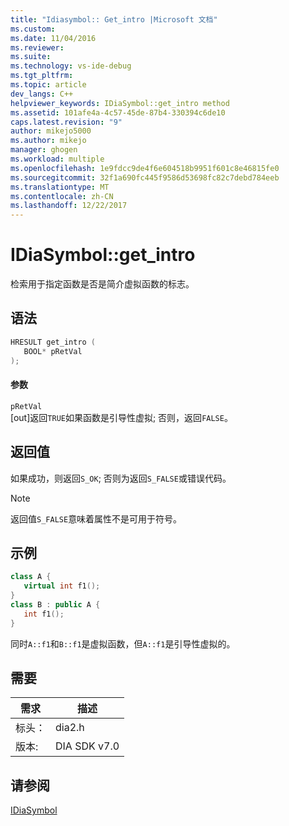 ```yaml
---
title: "Idiasymbol:: Get_intro |Microsoft 文档"
ms.custom: 
ms.date: 11/04/2016
ms.reviewer: 
ms.suite: 
ms.technology: vs-ide-debug
ms.tgt_pltfrm: 
ms.topic: article
dev_langs: C++
helpviewer_keywords: IDiaSymbol::get_intro method
ms.assetid: 101afe4a-4c57-45de-87b4-330394c6de10
caps.latest.revision: "9"
author: mikejo5000
ms.author: mikejo
manager: ghogen
ms.workload: multiple
ms.openlocfilehash: 1e9fdcc9de4f6e604518b9951f601c8e46815fe0
ms.sourcegitcommit: 32f1a690fc445f9586d53698fc82c7debd784eeb
ms.translationtype: MT
ms.contentlocale: zh-CN
ms.lasthandoff: 12/22/2017
---
```

# <a name="idiasymbolgetintro"></a>IDiaSymbol::get_intro
检索用于指定函数是否是简介虚拟函数的标志。  
  
## <a name="syntax"></a>语法  
  
```C++  
HRESULT get_intro (   
   BOOL* pRetVal  
);  
```  
  
#### <a name="parameters"></a>参数  
 `pRetVal`  
 [out]返回`TRUE`如果函数是引导性虚拟; 否则，返回`FALSE`。  
  
## <a name="return-value"></a>返回值  
 如果成功，则返回`S_OK`; 否则为返回`S_FALSE`或错误代码。  
  
> [!NOTE]
>  返回值`S_FALSE`意味着属性不是可用于符号。  
  
## <a name="example"></a>示例  
  
```C++  
class A {  
   virtual int f1();  
}  
class B : public A {  
   int f1();  
}  
```  
  
 同时`A::f1`和`B::f1`是虚拟函数，但`A::f1`是引导性虚拟的。  
  
## <a name="requirements"></a>需要  
  
|需求|描述|  
|-----------------|-----------------|  
|标头：|dia2.h|  
|版本:|DIA SDK v7.0|  
  
## <a name="see-also"></a>请参阅  
 [IDiaSymbol](../../debugger/debug-interface-access/idiasymbol.md)